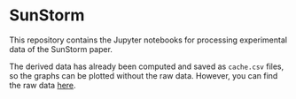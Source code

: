 # SunStorm

This repository contains the Jupyter notebooks for processing experimental data of the SunStorm paper.

The derived data has already been computed and saved as `cache.csv` files, so the graphs can be plotted without the raw data. However, you can find the raw data [here](https://drive.google.com/file/d/1hmXVgZEhOG5NvEzVuUtOKxPMX-O3ACWm/view?usp=sharing).